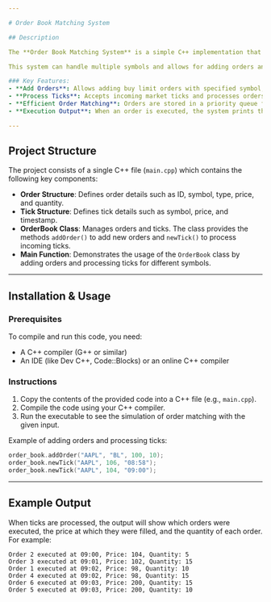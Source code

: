 ```yaml
---

# Order Book Matching System

## Description

The **Order Book Matching System** is a simple C++ implementation that simulates order matching in a financial trading system. The system manages buy limit orders and executes them based on incoming market price ticks. It utilizes a priority queue to maintain and match orders by price, ensuring that the highest priority orders (with the lowest price for buy orders) are executed first.

This system can handle multiple symbols and allows for adding orders and processing ticks in real-time.

### Key Features:
- **Add Orders**: Allows adding buy limit orders with specified symbol, price, and quantity.
- **Process Ticks**: Accepts incoming market ticks and processes orders that meet the execution conditions (e.g., a Buy Limit order is filled when the market price is equal to or less than the order price).
- **Efficient Order Matching**: Orders are stored in a priority queue for efficient matching and removal once executed.
- **Execution Output**: When an order is executed, the system prints the order ID, execution timestamp, price, and quantity to the console.

---
```


## Project Structure

The project consists of a single C++ file (`main.cpp`) which contains the following key components:

- **Order Structure**: Defines order details such as ID, symbol, type, price, and quantity.
- **Tick Structure**: Defines tick details such as symbol, price, and timestamp.
- **OrderBook Class**: Manages orders and ticks. The class provides the methods `addOrder()` to add new orders and `newTick()` to process incoming ticks.
- **Main Function**: Demonstrates the usage of the `OrderBook` class by adding orders and processing ticks for different symbols.

---

## Installation & Usage

### Prerequisites

To compile and run this code, you need:
- A C++ compiler (G++ or similar)
- An IDE (like Dev C++, Code::Blocks) or an online C++ compiler

### Instructions

1. Copy the contents of the provided code into a C++ file (e.g., `main.cpp`).
2. Compile the code using your C++ compiler.
3. Run the executable to see the simulation of order matching with the given input.

Example of adding orders and processing ticks:

```cpp
order_book.addOrder("AAPL", "BL", 100, 10); 
order_book.newTick("AAPL", 106, "08:58");
order_book.newTick("AAPL", 104, "09:00");
```
---

## Example Output

When ticks are processed, the output will show which orders were executed, the price at which they were filled, and the quantity of each order. For example:

```
Order 2 executed at 09:00, Price: 104, Quantity: 5
Order 3 executed at 09:01, Price: 102, Quantity: 15
Order 1 executed at 09:02, Price: 98, Quantity: 10
Order 4 executed at 09:02, Price: 98, Quantity: 15
Order 6 executed at 09:03, Price: 200, Quantity: 15
Order 5 executed at 09:03, Price: 200, Quantity: 10
```

